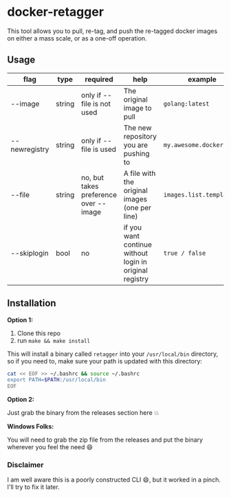 # docker-retagger

This tool allows you to pull, re-tag, and push the re-tagged docker images on either a mass scale, or as a one-off operation.

## Usage

| flag          | type   | required                              | help                                                    | example                  |
|---------------|--------|---------------------------------------|---------------------------------------------------------|--------------------------|
| --image       | string | only if --file is not used            | The original image to pull                              | `golang:latest`          |
| --newregistry | string | only if --file is used                | The new repository you are pushing to                   | `my.awesome.docker.repo` |
| --file        | string | no, but takes preference over --image | A file with the original images (one per line)          | `images.list.template`   |
| --skiplogin   | bool   | no                                    | if you want continue without login in original registry | `true / false`           |

## Installation

**Option 1:**

1) Clone this repo
2) run `make && make install`

This will install a binary called `retagger` into your `/usr/local/bin` directory, so if you need to, make sure your path is updated with this directory:

```bash
cat << EOF >> ~/.bashrc && source ~/.bashrc
export PATH=$PATH:/usr/local/bin
EOF
```

**Option 2:**

Just grab the binary from the releases section here :boom:

**Windows Folks:**

You will need to grab the zip file from the releases and put the binary wherever you feel the need :smile:

### Disclaimer

I am well aware this is a poorly constructed CLI :smile:, but it worked in a pinch. I'll try to fix it later.
